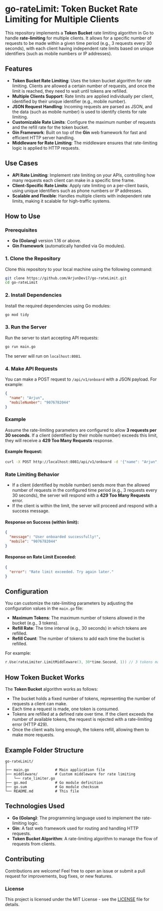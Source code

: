 # go-rateLimit: Token Bucket Rate Limiting for Multiple Clients

This repository implements a **Token Bucket** rate limiting algorithm in Go to handle **rate-limiting** for multiple clients. It allows for a specific number of requests to be made within a given time period (e.g., 3 requests every 30 seconds), with each client having independent rate limits based on unique identifiers (such as mobile numbers or IP addresses).

## Features
- **Token Bucket Rate Limiting**: Uses the token bucket algorithm for rate limiting. Clients are allowed a certain number of requests, and once the limit is reached, they need to wait until tokens are refilled.
- **Multiple Clients Support**: Rate limits are applied individually per client, identified by their unique identifier (e.g., mobile number).
- **JSON Request Handling**: Incoming requests are parsed as JSON, and the data (such as mobile number) is used to identify clients for rate limiting.
- **Customizable Rate Limits**: Configure the maximum number of requests and the refill rate for the token bucket.
- **Gin Framework**: Built on top of the **Gin** web framework for fast and efficient HTTP server handling.
- **Middleware for Rate Limiting**: The middleware ensures that rate-limiting logic is applied to HTTP requests.

## Use Cases
- **API Rate Limiting**: Implement rate limiting on your APIs, controlling how many requests each client can make in a specific time frame.
- **Client-Specific Rate Limits**: Apply rate limiting on a per-client basis, using unique identifiers such as phone numbers or IP addresses.
- **Scalable and Flexible**: Handles multiple clients with independent rate limits, making it scalable for high-traffic systems.

## How to Use

### Prerequisites

- **Go (Golang)** version 1.16 or above.
- **Gin Framework** (automatically handled via Go modules).

### 1. Clone the Repository
Clone this repository to your local machine using the following command:

```bash
git clone https://github.com/ArjunDev17/go-rateLimit.git
cd go-rateLimit
```

### 2. Install Dependencies
Install the required dependencies using Go modules:

```bash
go mod tidy
```

### 3. Run the Server
Run the server to start accepting API requests:

```bash
go run main.go
```

The server will run on `localhost:8081`.

### 4. Make API Requests
You can make a POST request to `/api/v1/onboard` with a JSON payload. For example:

```json
{
  "name": "Arjun",
  "mobileNumber": "9076782044"
}
```

### Example

Assume the rate-limiting parameters are configured to allow **3 requests per 30 seconds**. If a client (identified by their mobile number) exceeds this limit, they will receive a **429 Too Many Requests** response.

#### Example Request:
```bash
curl -X POST http://localhost:8081/api/v1/onboard -d '{"name": "Arjun", "mobileNumber": "9076782044"}' -H "Content-Type: application/json"
```

### Rate Limiting Behavior
- If a client (identified by mobile number) sends more than the allowed number of requests in the configured time period (e.g., 3 requests every 30 seconds), the server will respond with a **429 Too Many Requests** error.
- If the client is within the limit, the server will proceed and respond with a success message.

#### Response on Success (within limit):
```json
{
  "message": "User onboarded successfully!",
  "mobile": "9076782044"
}
```

#### Response on Rate Limit Exceeded:
```json
{
  "error": "Rate limit exceeded. Try again later."
}
```

## Configuration

You can customize the rate-limiting parameters by adjusting the configuration values in the `main.go` file:
- **Maximum Tokens**: The maximum number of tokens allowed in the bucket (e.g., 3 tokens).
- **Refill Rate**: The time interval (e.g., 30 seconds) in which tokens are refilled.
- **Refill Count**: The number of tokens to add each time the bucket is refilled.

For example:
```go
r.Use(rateLimiter.LimitMiddleware(3, 30*time.Second, 1)) // 3 tokens max, 1 token every 30 seconds
```

## How Token Bucket Works

The **Token Bucket** algorithm works as follows:
- The bucket holds a fixed number of tokens, representing the number of requests a client can make.
- Each time a request is made, one token is consumed.
- Tokens are refilled at a defined rate over time. If the client exceeds the number of available tokens, the request is rejected with a rate-limiting error (HTTP 429).
- Once the client waits long enough, the tokens refill, allowing them to make more requests.

## Example Folder Structure
```
go-rateLimit/
│
├── main.go            # Main application file
├── middleware/        # Custom middleware for rate limiting
│   └── rate_limiter.go
├── go.mod             # Go module definition
├── go.sum             # Go module checksum
└── README.md          # This file
```

## Technologies Used
- **Go (Golang)**: The programming language used to implement the rate-limiting logic.
- **Gin**: A fast web framework used for routing and handling HTTP requests.
- **Token Bucket Algorithm**: A rate-limiting algorithm to manage the flow of requests from clients.

## Contributing

Contributions are welcome! Feel free to open an issue or submit a pull request for improvements, bug fixes, or new features.

### License
This project is licensed under the MIT License - see the [LICENSE](LICENSE) file for details.
